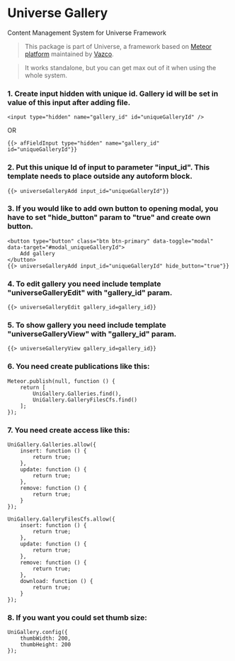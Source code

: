 # Universe Gallery

Content Management System for Universe Framework


> This package is part of Universe, a framework based on [Meteor platform](http://meteor.com)
maintained by [Vazco](http://www.vazco.eu).

> It works standalone, but you can get max out of it when using the whole system.



### 1. Create input hidden with unique id. Gallery id will be set in value of this input after adding file.
```
<input type="hidden" name="gallery_id" id="uniqueGalleryId" />
```

OR

```
{{> afFieldInput type="hidden" name="gallery_id" id="uniqueGalleryId"}}
```


### 2. Put this unique Id of input to parameter "input_id". This template needs to place outside any autoform block.

```
{{> universeGalleryAdd input_id="uniqueGalleryId"}}
```

### 3. If you would like to add own button to opening modal, you have to set "hide_button" param to "true" and create own button.

```
<button type="button" class="btn btn-primary" data-toggle="modal" data-target="#modal_uniqueGalleryId">
    Add gallery
</button>
{{> universeGalleryAdd input_id="uniqueGalleryId" hide_button="true"}}
```

### 4. To edit gallery you need include template "universeGalleryEdit" with "gallery_id" param.

```
{{> universeGalleryEdit gallery_id=gallery_id}}
```

### 5. To show gallery you need include template "universeGalleryView" with "gallery_id" param.

```
{{> universeGalleryView gallery_id=gallery_id}}
```

### 6. You need create publications like this:

```
Meteor.publish(null, function () {
    return [
        UniGallery.Galleries.find(),
        UniGallery.GalleryFilesCfs.find()
    ];
});
```

### 7. You need create access like this:

```
UniGallery.Galleries.allow({
    insert: function () {
        return true;
    },
    update: function () {
        return true;
    },
    remove: function () {
        return true;
    }
});

UniGallery.GalleryFilesCfs.allow({
    insert: function () {
        return true;
    },
    update: function () {
        return true;
    },
    remove: function () {
        return true;
    },
    download: function () {
        return true;
    }
});
```

### 8. If you want you could set thumb size:

```
UniGallery.config({
    thumbWidth: 200,
    thumbHeight: 200
});
```